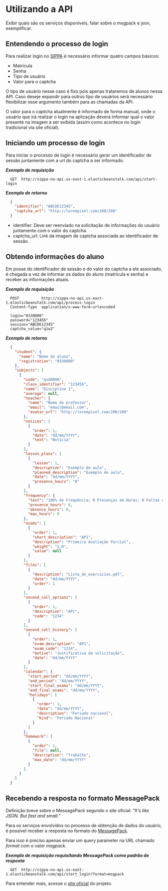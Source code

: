 # Utilizando a API

Exibir quais são os serviços disponíveis, falar sobre o msgpack e json, exemplificar.

## Entendendo o processo de login

Para realizar login no [SIPPA](https://sistemas.quixada.ufc.br/apps/sippa/)
é necessário informar quatro campos básicos:

- Matrícula
- Senha
- Tipo de usuário
- Valor para o captcha

O tipo de usuário nesse caso é fixo pois apenas trataremos de alunos nessa API. Caso deseje
expandir para outros tipo de usuários será necessário flexibilizar esse argumento também para as
chamadas da API.

O valor para o captcha atualmente é informado de forma manual, onde o usuário que irá realizar
o login na aplicação deverá informar qual o valor presente na imagem a ser exibida (assim como
acontece no login tradicional via site oficial).

## Iniciando um processo de login

Para iniciar o processo de login é necessário gerar um identificador de sessão juntamente com
a url do captcha a ser informado.

***Exemplo de requisição***

```http
  GET  http://sippa-no-api.us-east-1.elasticbeanstalk.com/api/start-login
```

***Exemplo de retorno***

```json
  {
    "identifier": "ABCDE12345",
    "captcha_url": "http://lorempixel.com/200/200"
  }
```

- identifier: Deve ser reenviado na solicitação de informações do usuário juntamente com o valor do captcha.
- captcha_url: Link da imagem de captcha associada ao identificador de sessão.

## Obtendo informações do aluno

Em posse do identificador de sessão e do valor do captcha a ele associado, é chegada a vez de informar os dados
do aluno (matrícula e senha) e receber as informações atuais.

***Exemplo de requisição***

```http
  POST          http://sippa-no-api.us-east-1.elasticbeanstalk.com/api/process-login
  Content-Type  application/x-www-form-urlencoded

  login="0330000"
  password="123456"
  session="ABCDE12345"
  captcha_value="q1w2"

```

***Exemplo de retorno***

```json
  {
    "student": {
      "name": "Nome do aluno",
      "registration": "0330000"
    },
    "subjects": [
      {
        "code": "qxd0000",
        "class_identifier": "123456",
        "name": "Disciplina 1",
        "average": null,
        "teacher": {
          "name": "Nome do professor",
          "email": "email@email.com",
          "avatar_url": "http://lorempixel.com/200/200"
        },
        "notices": [
          {
            "order": 1,
            "date": "dd/mm/YYYY",
            "text": "Notícia"
          }
        ],
        "lesson_plans": [
          {
            "lesson": 1,
            "description": "Exemplo de aula",
            "planned_description": "Exemplo de aula",
            "date": "dd/mm/YYYY",
            "presence_hours": "0"
          }
        ],
        "frequency": {
          "text": "100% de Frequência; 0 Presenças em Horas; 0 Faltas em Horas",
          "presence_hours": 0,
          "absence_hours": 0,
          "max_hours": 0
        },
        "exams": [
          {
            "order": 1,
            "short_description": "AP1",
            "description": "Primeira Avaliação Parcial",
            "weight": "1.0",
            "value": null
          }
        ],
        "files": [
          {
            "description": "Lista_de_exercicios.pdf",
            "date": "dd/mm/YYYY",
            "order": 1
          }
        ],
        "second_call_options": [
          {
            "order": 1,
            "description": "AP1",
            "code": "1234"
          }
        ],
        "second_call_history": [
          {
            "order": 1,
            "exam_description": "AP1",
            "exam_code": "1234",
            "motive": "Justificativa da solicitação",
            "date": "dd/mm/YYYY"
          }
        ],
        "calendar": {
          "start_period": "dd/mm/YYYY",
          "end_period": "dd/mm/YYYY",
          "start_final_exams": "dd/mm/YYYY",
          "end_final_exams": "dd/mm/YYYY",
          "holidays": [
            {
              "order": 1,
              "date": "dd/mm/YYYY",
              "description": "Feriado nacional",
              "kind": "Feriado Nacional"
            }
          ]
        },
        "homework": [
          {
            "order": 1,
            "file": null,
            "description": "Trabalho",
            "max_date": "dd/mm/YYYY"
          }
        ]
      }
    ]
  }
```

## Recebendo a resposta no formato MessagePack

Definição breve sobre o MessagePack segundo o site oficial: *"It's like JSON.
But fast and small."*

Para os serviços envolvidos no processo de obtenção de dados do usuário, é possível receber a resposta no formato
do [MessagePack](https://msgpack.org).

Para isso é preciso apenas enviar um query parameter na URL chamado *format* com o valor *msgpack*.

***Exemplo de requisição requisitando MessagePack como padrão de resposta***

```http
  GET  http://sippa-no-api.us-east-1.elasticbeanstalk.com/api/start_login?format=msgpack
```

Para entender mais, acesse o [site oficial](https://msgpack.org) do projeto.
